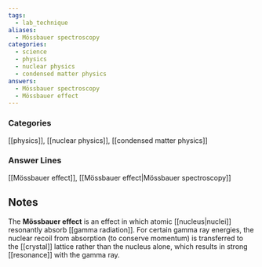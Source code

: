 ```yaml
---
tags:
  - lab_technique
aliases:
  - Mössbauer spectroscopy
categories:
  - science
  - physics
  - nuclear physics
  - condensed matter physics
answers:
  - Mössbauer spectroscopy
  - Mössbauer effect
---
```

### Categories
[[physics]], [[nuclear physics]], [[condensed matter physics]]
### Answer Lines
[[Mössbauer effect]], [[Mössbauer effect|Mössbauer spectroscopy]]
## Notes
The **Mössbauer effect** is an effect in which atomic [[nucleus|nuclei]] resonantly absorb [[gamma radiation]]. For certain gamma ray energies, the nuclear recoil from absorption (to conserve momentum) is transferred to the [[crystal]] lattice rather than the nucleus alone, which results in strong [[resonance]] with the gamma ray.
